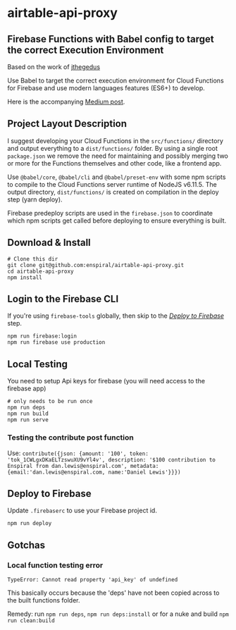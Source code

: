 # airtable-api-proxy

## Firebase Functions with Babel config to target the correct Execution Environment

Based on the work of [jthegedus](https://github.com/jthegedus/blog-code/blob/master/firebase-functions-es6-babel)

Use Babel to target the correct execution environment for Cloud Functions for
Firebase and use modern languages features (ES6+) to develop.

Here is the accompanying
[Medium post](https://medium.com/@jthegedus/es6-in-cloud-functions-for-firebase-2-415d15205468).

## Project Layout Description

I suggest developing your Cloud Functions in the `src/functions/` directory and output everything to a `dist/functions/` folder. By using a single root `package.json` we remove the need for maintaining and possibly merging two or more for the Functions themselves and other code, like a frontend app.

Use `@babel/core`, `@babel/cli` and `@babel/preset-env` with some npm scripts to compile to the Cloud Functions server runtime of NodeJS v6.11.5. The output directory, `dist/functions/` is created on compilation in the deploy step (yarn deploy).

Firebase predeploy scripts are used in the `firebase.json` to coordinate which npm scripts get called before deploying to ensure everything is built.

## Download & Install

```shell
# Clone this dir
git clone git@github.com:enspiral/airtable-api-proxy.git
cd airtable-api-proxy
npm install
```

## Login to the Firebase CLI

If you're using `firebase-tools` globally, then skip to the [_Deploy to Firebase_](#deploy-to-firebase) step.

```shell
npm run firebase:login
npm run firebase use production
```

## Local Testing

You need to setup Api keys for firebase (you will need access to the firebase app)

```shell
# only needs to be run once
npm run deps
npm run build
npm run serve
```

### Testing the contribute post function

Use: `contribute({json: {amount: '100', token: 'tok_1CWLgxDKaELTzswuXU9vYl4v', description: '$100 contribution to Enspiral from dan.lewis@enspiral.com', metadata: {email:'dan.lewis@enspiral.com, name:'Daniel Lewis'}}})`

## Deploy to Firebase

Update `.firebaserc` to use your Firebase project id.

```shell
npm run deploy
```

## Gotchas

### Local function testing error

`TypeError: Cannot read property 'api_key' of undefined`

This basically occurs because the 'deps' have not been copied across to the built functions folder. 

Remedy: run `npm run deps`, `npm run deps:install` or for a nuke and build `npm run clean:build`
